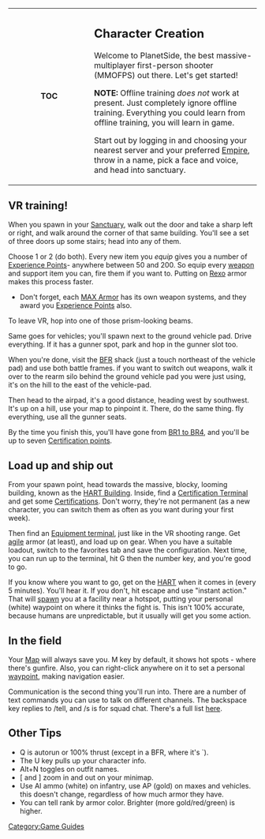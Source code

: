 <table width=100%>
<tr>
<td align=center width=150>

**TOC**

</td>
<td align=left valign=center>

## Character Creation

Welcome to PlanetSide, the best massive-multiplayer first-person shooter
(MMOFPS) out there. Let's get started!

**NOTE:** Offline training _does not_ work at present. Just completely
ignore offline training. Everything you could learn from offline
training, you will learn in game.

Start out by logging in and choosing your nearest server and your
preferred [Empire](Empire.md), throw in a name, pick a face and
voice, and head into sanctuary.

</td>
</tr>
</table>

## VR training!

When you spawn in your [Sanctuary](Sanctuary.md), walk out the
door and take a sharp left or right, and walk around the corner of that
same building. You'll see a set of three doors up some stairs; head into
any of them.

Choose 1 or 2 (do both). Every new item you <i>equip</i> gives you a
number of [Experience Points](Experience_Points.md)- anywhere
between 50 and 200. So equip every [weapon](Weapons_Index.md)
and support item you can, fire them if you want to. Putting on
[Rexo](Rexo.md) armor makes this process faster.

- Don't forget, each [MAX Armor](Mechanized_Assault_Exo-Suit.md) has its own weapon
  systems, and they award you [Experience
  Points](Experience_Points.md) also.

To leave VR, hop into one of those prism-looking beams.

Same goes for vehicles; you'll spawn next to the ground vehicle pad.
Drive everything. If it has a gunner spot, park and hop in the gunner
slot too.

When you're done, visit the [BFR](BattleFrame_Robotics.md) shack (just a touch
northeast of the vehicle pad) and use both battle frames. if you want to
switch out weapons, walk it over to the rearm silo behind the ground
vehicle pad you were just using, it's on the hill to the east of the
vehicle-pad.

Then head to the airpad, it's a good distance, heading west by
southwest. It's up on a hill, use your map to pinpoint it. There, do the
same thing. fly everything, use all the gunner seats.

By the time you finish this, you'll have gone from [BR1 to
BR4](Battle_Rank.md), and you'll be up to seven [Certification
points](Certification_points.md).

## Load up and ship out

From your spawn point, head towards the massive, blocky, looming
building, known as the [HART Building](HART.md). Inside, find a
[Certification Terminal](Certification_Terminal.md) and get some
[Certifications](Certifications.md). Don't worry, they're not
permanent (as a new character, you can switch them as often as you want
during your first week).

Then find an [Equipment terminal](Equipment_Terminal.md), just
like in the VR shooting range. Get [agile](Agile_Exo-Suit.md)
armor (at least), and load up on gear. When you have a suitable loadout,
switch to the favorites tab and save the configuration. Next time, you
can run up to the terminal, hit G then the number key, and you're good
to go.

If you know where you want to go, get on the [HART](HART.md)
when it comes in (every 5 minutes). You'll hear it. If you don't, hit
escape and use "instant action." That will [spawn](spawn.md) you
at a facility near a hotspot, putting your personal (white) waypoint on
where it thinks the fight is. This isn't 100% accurate, because humans
are unpredictable, but it usually will get you some action.

## In the field

Your [Map](Continental_Map.md) will always save you. M key by
default, it shows hot spots - where there's gunfire. Also, you can
right-click anywhere on it to set a personal
[waypoint](waypoint.md), making navigation easier.

Communication is the second thing you'll run into. There are a number of
text commands you can use to talk on different channels. The backspace
key replies to /tell, and /s is for squad chat. There's a full list
[here](In-Game_Commands.md).

## Other Tips

- Q is autorun or 100% thrust (except in a BFR, where it's \`).
- The U key pulls up your character info.
- Alt+N toggles on outfit names.
- \[ and \] zoom in and out on your minimap.
- Use AI ammo (white) on infantry, use AP (gold) on maxes and
  vehicles. this doesn't change, regardless of how much armor they
  have.
- You can tell rank by armor color. Brighter (more gold/red/green) is
  higher.

[Category:Game Guides](Category:Game_Guides.md)
